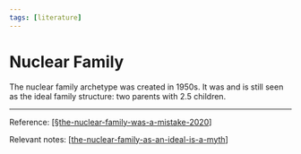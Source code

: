 ```yaml
---
tags: [literature]
---
```


# Nuclear Family

The nuclear family archetype was created in 1950s. It was and is still seen as the ideal family structure: two parents with 2.5 children.

---
Reference: [[§the-nuclear-family-was-a-mistake-2020]]

Relevant notes: [[the-nuclear-family-as-an-ideal-is-a-myth]]

[//begin]: # "Autogenerated link references for markdown compatibility"
[§the-nuclear-family-was-a-mistake-2020]: ../2-fleeting/§the-nuclear-family-was-a-mistake-2020 "The Nuclear Family Was a Mistake (2020)"
[the-nuclear-family-as-an-ideal-is-a-myth]: the-nuclear-family-as-an-ideal-is-a-myth "The Nuclear Family as an Ideal Is a Myth"
[//end]: # "Autogenerated link references"